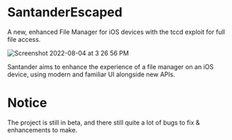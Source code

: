 # SantanderEscaped
A new, enhanced File Manager for iOS devices with the tccd exploit for full file access.

![Screenshot 2022-08-04 at 3 26 56 PM](https://user-images.githubusercontent.com/48022799/182846725-84790bea-e9ba-45a3-a2c2-ee6f2f7fdd4e.png)

Santander aims to enhance the experience of a file manager on an iOS device, using modern and familiar UI alongside new APIs.

# Notice
The project is still in beta, and there still quite a lot of bugs to fix & enhancements to make.
